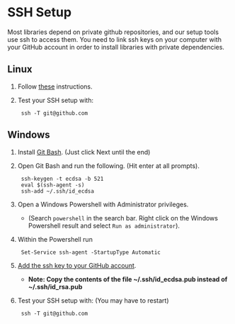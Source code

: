 # SSH Setup

Most libraries depend on private github repositories, and our setup tools use ssh to access them. 
You need to link ssh keys on your computer with your GitHub account in order to install libraries with 
private dependencies. 

## Linux

1) Follow [these](https://help.github.com/en/articles/generating-a-new-ssh-key-and-adding-it-to-the-ssh-agent) instructions.

2) Test your SSH setup with:
    
        ssh -T git@github.com
    
## Windows

1) Install [Git Bash](https://gitforwindows.org/).  (Just click Next until the end)

2) Open Git Bash and run the following. (Hit enter at all prompts).

        ssh-keygen -t ecdsa -b 521
        eval $(ssh-agent -s)
        ssh-add ~/.ssh/id_ecdsa
        
3) Open a Windows Powershell with Administrator privileges. 

    * (Search ``powershell`` in the search bar.  Right click on the Windows Powershell result and select ``Run as administrator``).

4) Within the Powershell run

        Set-Service ssh-agent -StartupType Automatic
        
5) [Add the ssh key to your GitHub account](https://docs.github.com/en/github/authenticating-to-github/adding-a-new-ssh-key-to-your-github-account). 
    
    * **Note: Copy the contents of the file ~/.ssh/id_ecdsa.pub instead of ~/.ssh/id_rsa.pub**

6) Test your SSH setup with: (You may have to restart)

        ssh -T git@github.com